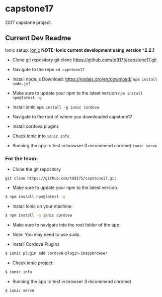# capstone17
2017 capstone project.

## Current Dev Readme

Ionic setup: [ionic](http://www.ionicframework.com)
**NOTE: Ionic current development using version ^2.2.1**
- Clone git repository 
git clone https://github.com/td9175/capstone17.git

- Navigate to the repo
```cd capstone17```
- Install node.js 
  Download: https://nodejs.org/en/download/
 ```npm install node.js?```
- Make sure to update your npm to the latest version
```npm install npm@latest -g```
- Install ionic
```npm install -g ionic cordova``` 
- Navigate to the root of where you downloaded capstone17
- Install cordova plugins
- Check ionic info 
  ```ionic info```
- Running the app to test in browser (I recommend chrome)
```ionic serve``` 
### For the team:
- Clone the git repository
```
git clone https://github.com/td9175/capstone17.git
```

- Make sure to update your npm to the latest version.
```bash
$ npm install npm@latest -g
```

- Install Ionic on your machine:
```bash
$ npm install -g ionic cordova
```

- Make sure to navigate into the root folder of the app. 

- Note: You may need to use sudo.

- Install Cordova Plugins
```bash
$ ionic plugin add cordova-plugin-inappbrowser
```

- Check ionic project:
```bash
$ ionic info
```

- Running the app to test in browser (I recommend chrome)
```bash
$ ionic serve
```
